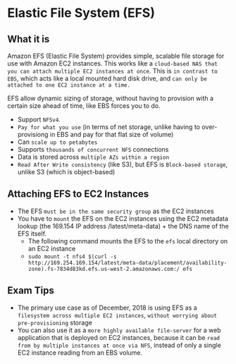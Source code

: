 # Elastic File System (EFS)

## What it is

Amazon EFS (Elastic File System) provides simple, scalable file storage for use with Amazon EC2 instances. This works like a `cloud-based NAS that you can attach multiple EC2 instances at once`. This is `in contrast to EBS`, which acts like a local mounted hard disk drive, and `can only be attached to one EC2 instance at a time.`

EFS allow dynamic sizing of storage, without having to provision with a certain size ahead of time, like EBS forces you to do.

- Support `NFSv4`.
- `Pay for what you use` (in terms of net storage, unlike having to over-provisiong in EBS and pay for that flat size of volume)
- Can `scale up to petabytes`
- Supports `thousands of concurrent NFS` connections
- Data is stored across `multiple AZs within a region`
- `Read After Write consistency` (like S3), but EFS is `Block-based storage`, unlike S3 (which is object-based)

## Attaching EFS to EC2 Instances

- The EFS `must be in the same security group` as the EC2 instances
- You have to `mount` the EFS on the EC2 instances using the EC2 metadata lookup (the 169.154 IP address /latest/meta-data) + the DNS name of the EFS itself.
    - The following command mounts the EFS to the `efs` local directory on an EC2 instance
    - `sudo mount -t nfs4 $(curl -s http://169.254.169.154/latest/meta-data/placement/availability-zone).fs-7834d83kd.efs.us-west-2.amazonaws.com:/ efs`

## Exam Tips

- The primary use case as of December, 2018 is using EFS as a `filesystem across multiple EC2 instances`, `without worrying about pre-provisioning` storage
- You can also use it as a `more highly available file-server` for a web application that is deployed on EC2 instances, because it can be `read from by multiple instances at once via NFS`, instead of only a single EC2 instance reading from an EBS volume.